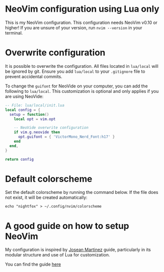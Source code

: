 # NeoVim configuration using Lua only

This is my NeoVim configuration. This configuration needs NeoVim v0.10 or higher! If you are unsure of your version, run `nvim --version` in your terminal.

# Overwrite configuration

It is possible to overwrite the configuration. All files located in `lua/local` will be ignored by git. Ensure you add `lua/local` to your `.gitignore` file to prevent accidental commits.

To change the `guifont` for NeoVide on your computer, you can add the following to `lua/local`. This customization is optional and only applies if you are using NeoVide:

```lua
-- File: lua/local/init.lua
local config = {
  setup = function()
    local opt = vim.opt

    -- NeoVide overwrite configuration
    if vim.g.neovide then
      opt.guifont = { 'VictorMono_Nerd_Font:h17' }
    end
  end,
}

return config
```

# Default colorscheme

Set the default colorscheme by running the command below. If the file does not exist, it will be created automatically:

    echo "nightfox" > ~/.config/nvim/colorscheme

# A good guide on how to setup NeoVim

My configuration is inspired by [Josean Martinez](https://github.com/josean-dev/dev-environment-files) guide, particularly in its modular structure and use of Lua for customization.

You can find the guide [here](https://www.youtube.com/watch?v=vdn_pKJUda8)

